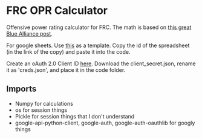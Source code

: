 # FRC OPR Calculator

Offensive power rating calculator for FRC. The math is based on [this great Blue Alliance post](https://blog.thebluealliance.com/2017/10/05/the-math-behind-opr-an-introduction/).

For google sheets. Use [this](https://docs.google.com/spreadsheets/d/1SFUeptiJZhwZcQYKD8NZYmpvJ-s6VGwuyhjPkEMoDPI/edit?usp=sharing) as a template. Copy the id of the spreadsheet (in the link of the copy) and paste it into the code.

Create an oAuth 2.0 Client ID [here](https://console.developers.google.com/). Download the client_secret.json, rename it as 'creds.json', and place it in the code folder.



## Imports

* Numpy for calculations
* os for session things
* Pickle for session things that I don't understand
* google-api-python-client, google-auth, google-auth-oauthlib for googly things 
